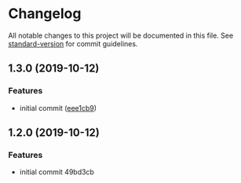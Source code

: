 # Changelog

All notable changes to this project will be documented in this file. See [standard-version](https://github.com/conventional-changelog/standard-version) for commit guidelines.

## 1.3.0 (2019-10-12)


### Features

* initial commit ([eee1cb9](https://gitlab.alibaba-inc.com/kaitian/ide-theme/commit/eee1cb9))

## 1.2.0 (2019-10-12)


### Features

* initial commit 49bd3cb
